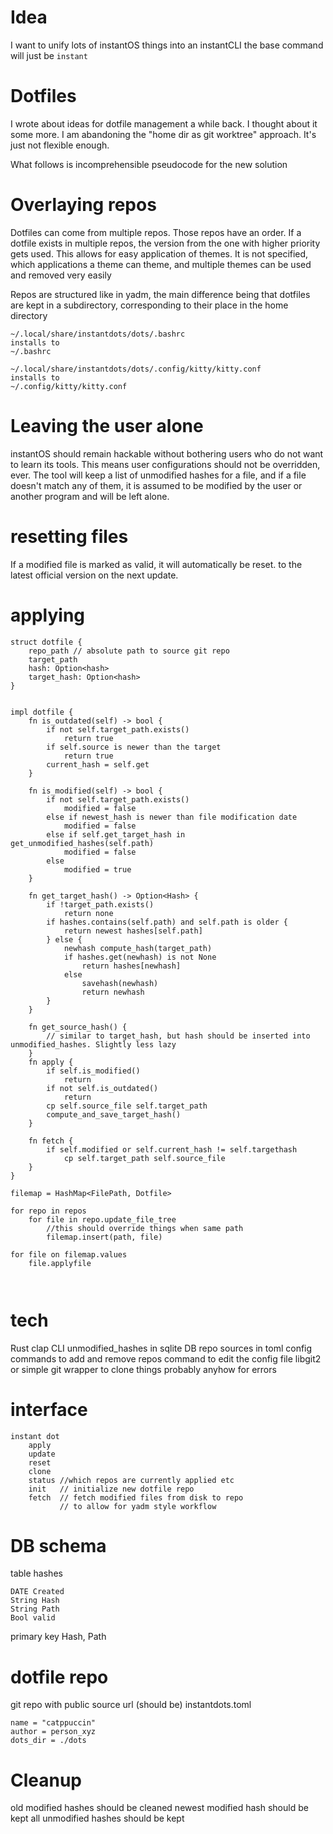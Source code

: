# Idea

I want to unify lots of instantOS things into an instantCLI
the base command will just be `instant`

# Dotfiles

I wrote about ideas for dotfile management a while back.
I thought about it some more. I am abandoning the "home dir as git worktree"
approach. It's just not flexible enough.

What follows is incomprehensible pseudocode for the new solution

# Overlaying repos

Dotfiles can come from multiple repos.
Those repos have an order. If a dotfile exists in multiple repos, the
version from the one with higher priority gets used.
This allows for easy application of themes.
It is not specified, which applications a theme can theme, and multiple
themes can be used and removed very easily

Repos are structured like in yadm, the main difference being that dotfiles
are kept in a subdirectory, corresponding to their place in the home directory

```
~/.local/share/instantdots/dots/.bashrc
installs to
~/.bashrc

~/.local/share/instantdots/dots/.config/kitty/kitty.conf
installs to
~/.config/kitty/kitty.conf

```


# Leaving the user alone

instantOS should remain hackable without bothering users who do not want to
learn its tools. This means user configurations should not be overridden, ever.
The tool will keep a list of unmodified hashes for a file, and if a file doesn't
match any of them, it is assumed to be modified by the user or another program
and will be left alone.

# resetting files

If a modified file is marked as valid, it will automatically be reset.
to the latest official version on the next update.

# applying



```
struct dotfile {
    repo_path // absolute path to source git repo
    target_path
    hash: Option<hash>
    target_hash: Option<hash>
}


impl dotfile {
    fn is_outdated(self) -> bool {
        if not self.target_path.exists()
            return true
        if self.source is newer than the target
            return true
        current_hash = self.get
    }

    fn is_modified(self) -> bool {
        if not self.target_path.exists()
            modified = false
        else if newest_hash is newer than file modification date
            modified = false
        else if self.get_target_hash in get_unmodified_hashes(self.path)
            modified = false
        else
            modified = true
    }

    fn get_target_hash() -> Option<Hash> {
        if !target_path.exists()
            return none
        if hashes.contains(self.path) and self.path is older {
            return newest hashes[self.path]
        } else {
            newhash compute_hash(target_path)
            if hashes.get(newhash) is not None
                return hashes[newhash]
            else
                savehash(newhash)
                return newhash
        }
    }

    fn get_source_hash() {
        // similar to target_hash, but hash should be inserted into
unmodified_hashes. Slightly less lazy
    }
    fn apply {
        if self.is_modified()
            return
        if not self.is_outdated()
            return
        cp self.source_file self.target_path
        compute_and_save_target_hash()
    }

    fn fetch {
        if self.modified or self.current_hash != self.targethash
            cp self.target_path self.source_file
    }
}

filemap = HashMap<FilePath, Dotfile>

for repo in repos
    for file in repo.update_file_tree
        //this should override things when same path
        filemap.insert(path, file)

for file on filemap.values
    file.applyfile



```


# tech

Rust clap CLI
unmodified_hashes in sqlite DB
repo sources in toml config
    commands to add and remove repos
    command to edit the config file
libgit2 or simple git wrapper to clone things
probably anyhow for errors


# interface

```
instant dot
    apply
    update
    reset
    clone
    status //which repos are currently applied etc
    init   // initialize new dotfile repo
    fetch  // fetch modified files from disk to repo
           // to allow for yadm style workflow
```

# DB schema

table hashes

```
DATE Created
String Hash
String Path
Bool valid
```

primary key Hash, Path

# dotfile repo

git repo with public source url (should be)
instantdots.toml

```
name = "catppuccin"
author = person_xyz
dots_dir = ./dots
```

# Cleanup

old modified hashes should be cleaned
newest modified hash should be kept
all unmodified hashes should be kept
